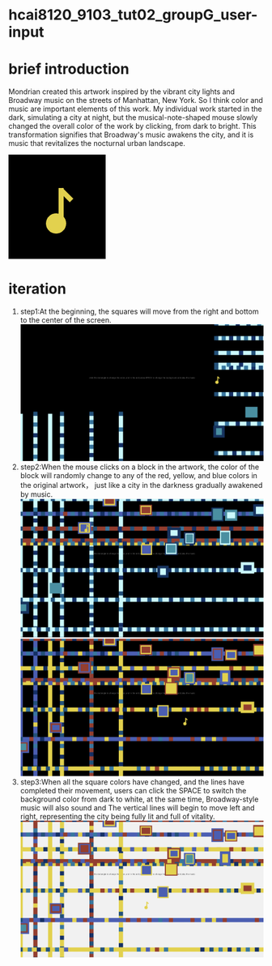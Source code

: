 # hcai8120_9103_tut02_groupG_user-input

# brief introduction
Mondrian created this artwork inspired by the vibrant city lights and Broadway music on the streets of Manhattan, New York. So I think color and music are important elements of this work. My individual work started in the dark, simulating a city at night, but the musical-note-shaped mouse slowly changed the overall color of the work by clicking, from dark to bright. This transformation signifies that Broadway's music awakens the city, and it is music that revitalizes the nocturnal urban landscape.

![musical-note-shaped mouse](image/p5.png)

# iteration
1. step1:At the beginning, the squares will move from the right and bottom to the center of the screen.
![1](image/p1.png)
2. step2:When the mouse clicks on a block in the artwork, the color of the block will randomly change to any of the red, yellow, and blue colors in the original artwork， just like a city in the darkness gradually awakened by music.
![2](image/p2.png)
![3](image/p3.png)
3. step3:When all the square colors have changed, and the lines have completed their movement, users can click the SPACE to switch the background color from dark to white, at the same time, Broadway-style music will also sound and The vertical lines will begin to move left and right, representing the city being fully lit and full of vitality.
![4](image/p4.png)